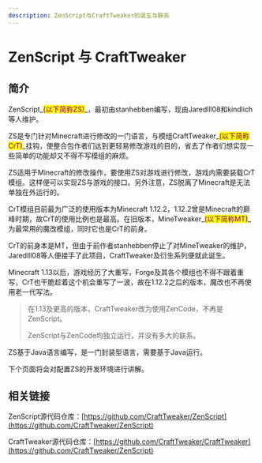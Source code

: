 ```yaml
---
description: ZenScript与CraftTweaker的诞生与联系
---
```


# ZenScript 与 CraftTweaker

## **简介**

ZenScript_<mark style="color:purple;">(以下简称ZS)</mark>_，最初由stanhebben编写，现由Jaredlll08和kindlich等人维护。

ZS是专门针对Minecraft进行修改的一门语言，与模组CraftTweaker_<mark style="color:purple;">(以下简称CrT)</mark>_挂钩，使整合包作者们达到更轻易修改游戏的目的，省去了作者们想实现一些简单的功能却又不得不写模组的麻烦。

ZS适用于Minecraft的修改操作，要使用ZS对游戏进行修改，游戏内需要装载CrT模组。这样便可以实现ZS与游戏的接口。另外注意，ZS脱离了Minecraft是无法单独在外运行的。

CrT模组目前最为广泛的使用版本为Minecraft 1.12.2，1.12.2曾是Minecraft的巅峰时期，故CrT的使用比例也是最高。在旧版本，MineTweaker_<mark style="color:purple;">(以下简称MT)</mark>_为最常用的魔改模组，同时它也是CrT的前身。

CrT的前身本是MT，但由于前作者stanhebben停止了对MineTweaker的维护，Jaredlll08等人便接手了此项目，CraftTweaker及衍生系列便就此诞生。

Minecraft 1.13以后，游戏经历了大重写，Forge及其各个模组也不得不跟着重写，CrT也干脆趁着这个机会重写了一波，故在1.12.2之后的版本，魔改也不再使用老一代写法。

> 在1.13及更高的版本，CraftTweaker改为使用ZenCode，不再是ZenScript。
>
> ZenScript与ZenCode均独立运行，并没有多大的联系。

ZS基于Java语言编写，是一门封装型语言，需要基于Java运行。

下个页面将会对配置ZS的开发环境进行讲解。

## 相关链接

ZenScript源代码仓库：[https://github.com/CraftTweaker/ZenScript](https://github.com/CraftTweaker/ZenScript)

CraftTweaker源代码仓库：[https://github.com/CraftTweaker/CraftTweaker](https://github.com/CraftTweaker/ZenScript)
